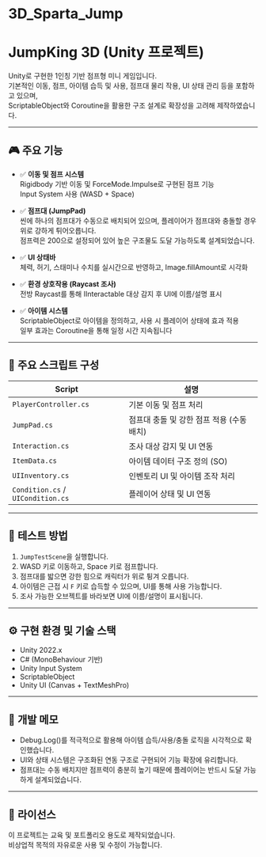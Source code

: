 # 3D_Sparta_Jump
# JumpKing 3D (Unity 프로젝트)

Unity로 구현한 1인칭 기반 점프형 미니 게임입니다.  
기본적인 이동, 점프, 아이템 습득 및 사용, 점프대 물리 작용, UI 상태 관리 등을 포함하고 있으며,  
ScriptableObject와 Coroutine을 활용한 구조 설계로 확장성을 고려해 제작하였습니다.

---

## 🎮 주요 기능

- ✅ **이동 및 점프 시스템**  
  Rigidbody 기반 이동 및 ForceMode.Impulse로 구현된 점프 기능  
  Input System 사용 (WASD + Space)

- ✅ **점프대 (JumpPad)**  
  씬에 하나의 점프대가 수동으로 배치되어 있으며, 플레이어가 점프대와 충돌할 경우 위로 강하게 튀어오릅니다.  
  점프력은 200으로 설정되어 있어 높은 구조물도 도달 가능하도록 설계되었습니다.

- ✅ **UI 상태바**  
  체력, 허기, 스태미나 수치를 실시간으로 반영하고, Image.fillAmount로 시각화

- ✅ **환경 상호작용 (Raycast 조사)**  
  전방 Raycast를 통해 IInteractable 대상 감지 후 UI에 이름/설명 표시

- ✅ **아이템 시스템**  
  ScriptableObject로 아이템을 정의하고, 사용 시 플레이어 상태에 효과 적용  
  일부 효과는 Coroutine을 통해 일정 시간 지속됩니다

---

## 📂 주요 스크립트 구성

| Script | 설명 |
|--------|------|
| `PlayerController.cs` | 기본 이동 및 점프 처리 |
| `JumpPad.cs` | 점프대 충돌 및 강한 점프 적용 (수동 배치) |
| `Interaction.cs` | 조사 대상 감지 및 UI 연동 |
| `ItemData.cs` | 아이템 데이터 구조 정의 (SO) |
| `UIInventory.cs` | 인벤토리 UI 및 아이템 조작 처리 |
| `Condition.cs` / `UICondition.cs` | 플레이어 상태 및 UI 연동 |

---

## 🧪 테스트 방법

1. `JumpTestScene`을 실행합니다.  
2. WASD 키로 이동하고, Space 키로 점프합니다.  
3. 점프대를 밟으면 강한 힘으로 캐릭터가 위로 튕겨 오릅니다.  
4. 아이템은 근접 시 `F` 키로 습득할 수 있으며, UI를 통해 사용 가능합니다.  
5. 조사 가능한 오브젝트를 바라보면 UI에 이름/설명이 표시됩니다.

---

## ⚙️ 구현 환경 및 기술 스택

- Unity 2022.x  
- C# (MonoBehaviour 기반)  
- Unity Input System  
- ScriptableObject  
- Unity UI (Canvas + TextMeshPro)

---

## 📝 개발 메모

- Debug.Log()를 적극적으로 활용해 아이템 습득/사용/충돌 로직을 시각적으로 확인했습니다.  
- UI와 상태 시스템은 구조화된 연동 구조로 구현되어 기능 확장에 유리합니다.  
- 점프대는 수동 배치지만 점프력이 충분히 높기 때문에 플레이어는 반드시 도달 가능하게 설계되었습니다.

---

## 📃 라이선스

이 프로젝트는 교육 및 포트폴리오 용도로 제작되었습니다.  
비상업적 목적의 자유로운 사용 및 수정이 가능합니다.
